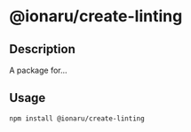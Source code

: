 # @ionaru/create-linting

## Description
A package for...

## Usage
```
npm install @ionaru/create-linting
```
